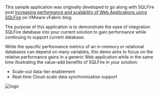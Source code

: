 This sample application was originally developed to go along with SQLFire post [Increasing performance and scalability of Web Applications using SQLFire](http://blogs.vmware.com/sqlfire/2012/05/increase-performance-and-scalability-of-existing-applications-using-sqlfire.html) on VMware vFabric blog. 

The purpose of this application is to demonstrate the ease of integration SQLFire database into your current solution to gain performance while continuing to support current database.

While the specific performance metrics of an in-memory or relational databases can depend on many variables, this demo aims to focus on the relative performance gains in a generic Web application while in the same time illustrating the value-add benefits of SQLFire in your solution:

  * Scale-out data-tier enablement
  * Real-time Cloud-scale data synchronization support

![logo](http://www.springsource.org/files/SQLFireLogo_128x128.png)